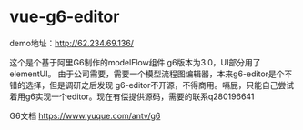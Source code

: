 # vue-g6-editor

demo地址：http://62.234.69.136/

这个是个基于阿里G6制作的modelFlow组件 g6版本为3.0，UI部分用了elementUI。
由于公司需要，需要一个模型流程图编辑器，本来g6-editor是个不错的选择，但是调研之后发现
g6-editor不开源，不得商用。嗝屁，只能自己尝试着用g6实现一个editor。现在有偿提供源码，需要的联系q280196641



G6文档   https://www.yuque.com/antv/g6
